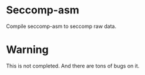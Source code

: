 # Seccomp-asm

Compile seccomp-asm to seccomp raw data.

# Warning

This is not completed. And there are tons of 
bugs on it.
